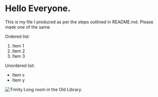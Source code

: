 # Hello Everyone.

This is my file I produced as per the steps outlined in README.md. Please maek one of the same.

Ordered list:
1. Item 1
2. Item 2
3. Item 3

Unordered list:
- Item x
- Item y

![Trinity Long room in the Old Library.](https://upload.wikimedia.org/wikipedia/commons/thumb/4/4b/Long_Room_Interior%2C_Trinity_College_Dublin%2C_Ireland_-_Diliff.jpg/1920px-Long_Room_Interior%2C_Trinity_College_Dublin%2C_Ireland_-_Diliff.jpg "Trinity Long room. Hey look you've spotted the alt text. Smart!" )

